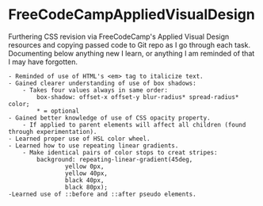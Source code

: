# FreeCodeCampAppliedVisualDesign

 Furthering CSS revision via FreeCodeCamp's Applied Visual Design resources and copying passed code to Git repo as I go through each task. Documenting below anything new I learn, or anything I am reminded of that I may have forgotten.

    - Reminded of use of HTML's <em> tag to italicize text.
    - Gained clearer understanding of use of box shadows:
        - Takes four values always in same order:
            box-shadow: offset-x offset-y blur-radius* spread-radius* color;
            * = optional
    - Gained better knowledge of use of CSS opacity property.
        - If applied to parent elements will affect all children (found through experimentation).
    - Learned proper use of HSL color wheel.
    - Learned how to use repeating linear gradients.
        - Make identical pairs of color stops to creat stripes:
            background: repeating-linear-gradient(45deg,
                    yellow 0px,
                    yellow 40px,
                    black 40px,
                    black 80px);
    -Learned use of ::before and ::after pseudo elements.